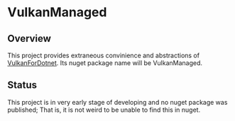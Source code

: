 ﻿VulkanManaged
================

Overview
--------
This project provides extraneous convinience and abstractions of [VulkanForDotnet](../README.md).
Its nuget package name will be VulkanManaged.

Status
------
This project is in very early stage of developing and no nuget package was published;
That is, it is not weird to be unable to find this in nuget.
